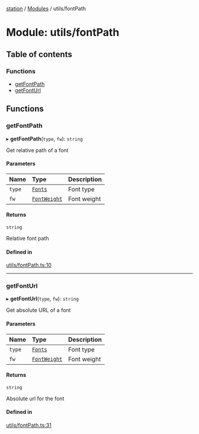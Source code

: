 [station](../README.md) / [Modules](../modules.md) / utils/fontPath

# Module: utils/fontPath

## Table of contents

### Functions

- [getFontPath](utils_fontPath.md#getfontpath)
- [getFontUrl](utils_fontPath.md#getfonturl)

## Functions

### getFontPath

▸ **getFontPath**(`type`, `fw`): `string`

Get relative path of a font

#### Parameters

| Name | Type | Description |
| :------ | :------ | :------ |
| `type` | [`Fonts`](types_fonts_types.md#fonts) | Font type |
| `fw` | [`FontWeight`](types_fonts_types.md#fontweight) | Font weight |

#### Returns

`string`

Relative font path

#### Defined in

[utils/fontPath.ts:10](https://github.com/kiotosi/station/blob/f3aa893/utils/fontPath.ts#L10)

___

### getFontUrl

▸ **getFontUrl**(`type`, `fw`): `string`

Get absolute URL of a font

#### Parameters

| Name | Type | Description |
| :------ | :------ | :------ |
| `type` | [`Fonts`](types_fonts_types.md#fonts) | Font type |
| `fw` | [`FontWeight`](types_fonts_types.md#fontweight) | Font weight |

#### Returns

`string`

Absolute url for the font

#### Defined in

[utils/fontPath.ts:31](https://github.com/kiotosi/station/blob/f3aa893/utils/fontPath.ts#L31)

